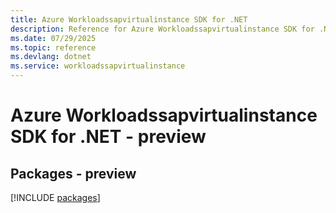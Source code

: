 ```yaml
---
title: Azure Workloadssapvirtualinstance SDK for .NET
description: Reference for Azure Workloadssapvirtualinstance SDK for .NET
ms.date: 07/29/2025
ms.topic: reference
ms.devlang: dotnet
ms.service: workloadssapvirtualinstance
---
```

# Azure Workloadssapvirtualinstance SDK for .NET - preview
## Packages - preview
[!INCLUDE [packages](workloadssapvirtualinstance-index.md)]
